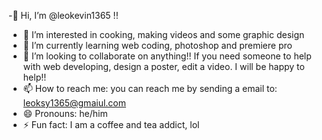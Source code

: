 -👋 Hi, I’m @leokevin1365 !!
- 👀 I’m interested in cooking, making videos and some graphic design
- 🌱 I’m currently learning web coding, photoshop and premiere pro
- 💞️ I’m looking to collaborate on anything!! If you need someone to help with web developing, design a poster, edit a video. I will be happy to help!!
- 📫 How to reach me: you can reach me by sending a email to: leoksy1365@gmaiul.com
- 😄 Pronouns: he/him
- ⚡ Fun fact: I am a coffee and tea addict, lol

<!---
leokevin1365/leokevin1365 is a ✨ special ✨ repository because its `README.md` (this file) appears on your GitHub profile.
You can click the Preview link to take a look at your changes.e
--->
